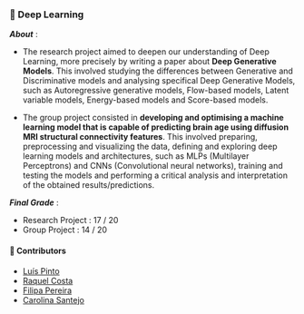 ### :pushpin: Deep Learning

***About*** : 
  - The research project aimed to deepen our understanding of Deep Learning, more precisely by writing a paper about **Deep Generative Models**. This involved studying the differences between Generative and Discriminative models and analysing specifical Deep Generative Models, such as Autoregressive generative models, Flow-based models, Latent variable models, Energy-based models and Score-based models.
  
  - The group project consisted in **developing and optimising a machine learning model that is capable of predicting brain age using diffusion MRI structural connectivity features**. This involved preparing, preprocessing and visualizing the data, defining and exploring deep learning models and architectures, such as MLPs (Multilayer Perceptrons) and CNNs (Convolutional neural networks), training and testing the models and performing a critical analysis and interpretation of the obtained results/predictions.
  
  
  
  


***Final Grade*** : 
  - Research Project : 17 / 20
  - Group Project  : 14 / 20

#### :handshake: Contributors 
- [Luís Pinto](https://github.com/L-Pinto)
- [Raquel Costa](https://github.com/chelesgaroth)
- [Filipa Pereira](https://github.com/FilipaPereira00)
- [Carolina Santejo](https://github.com/CarolinaSantejo)
